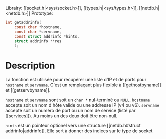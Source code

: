 Librairy: [[socket.h|<sys/socket.h>]], [[types.h|<sys/types.h>]], [[netdb.h|<netdb.h>]]
Prototype: 
```C
int getaddrinfo(
	const char *hostname,
	const char *servname,
	const struct addrinfo *hints,
	struct addrinfo **res
	);
```
# Description
La fonction est utilisée pour récupérer une liste d'IP et de ports pour `hostname` et `servname`. C'est un remplaçant plus flexible à [[gethostbyname]] et [[getservbyname]].

`hostname` et `servname` sont soit un `char *` nul-terminé ou `NULL`.
`hostname` accepte soit un nom d'hôte valide ou une addresse IP (v4 ou v6).
`servname` accepte soit un numéro de port ou un nom de service (listé par [[services]]).
Au moins un des deux doit être non-null.

`hints` est un pointeur optionel vers une structure [[netdb.h#struct addrinfo|addrinfo]].
Elle sert à donner des indices sur le type de socket 